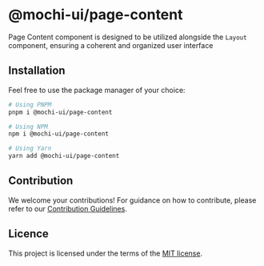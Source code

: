 # @mochi-ui/page-content

Page Content component is designed to be utilized alongside the `Layout`
component, ensuring a coherent and organized user interface

## Installation

Feel free to use the package manager of your choice:

```sh
# Using PNPM
pnpm i @mochi-ui/page-content

# Using NPM
npm i @mochi-ui/page-content

# Using Yarn
yarn add @mochi-ui/page-content
```

## Contribution

We welcome your contributions! For guidance on how to contribute, please refer
to our [Contribution Guidelines](/CONTRIBUTING.md).

## Licence

This project is licensed under the terms of the
[MIT license](https://choosealicense.com/licenses/mit/).

